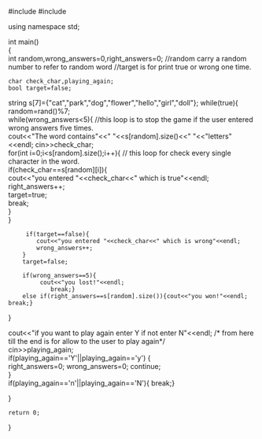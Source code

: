 
#include <iostream>	
#include <cstdlib>	


using namespace std;	

int main()	
{	
    int random,wrong_answers=0,right_answers=0; //random carry a random number to refer to random word //target is for print true or wrong one time.
    
    char check_char,playing_again;	
    bool target=false;	
    
   string s[7]={"cat","park","dog","flower","hello","girl","doll"};	
   while(true){	
    random=rand()%7;	
     while(wrong_answers<5){ //this loop is to stop the game if the user entered wrong answers five times.	
            cout<<"The word contains"<<" "<<s[random].size()<<" "<<"letters"<<endl;	
        cin>>check_char;	
   for(int i=0;i<s[random].size();i++){ // this loop for check every single character in the word.	
        if(check_char==s[random][i]){	
            cout<<"you entered "<<check_char<<" which is true"<<endl;	
            right_answers++;	
            target=true;	
            break;	
        }	
         }	

         if(target==false){	
            cout<<"you entered "<<check_char<<" which is wrong"<<endl;	
            wrong_answers++;	
        }	
        target=false;	

        if(wrong_answers==5){	
             cout<<"you lost!"<<endl;	
                break;}	
        else if(right_answers==s[random].size()){cout<<"you won!"<<endl; break;}	


   }	

  cout<<"if you want to play again enter Y if not enter N"<<endl;  /* from here till the end is for allow to the user to play again*/	
     cin>>playing_again;	
     if(playing_again=='Y'||playing_again=='y') {	
       right_answers=0;	
       wrong_answers=0;	
        continue;	
     }	
     if(playing_again=='n'||playing_again=='N'){ break;}	


   }	


    return 0;	
}
 
